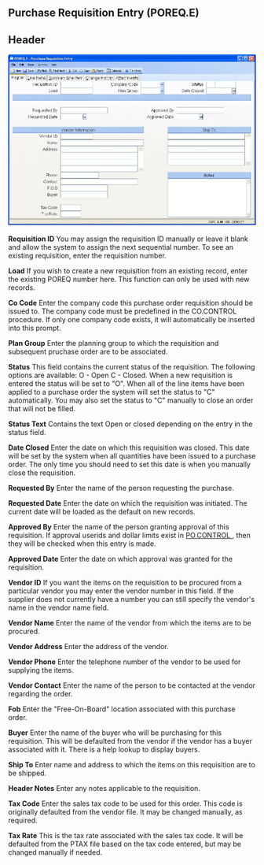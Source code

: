 ##  Purchase Requisition Entry (POREQ.E)

<PageHeader />

##  Header

![](./POREQ-E-1.jpg)

**Requisition ID** You may assign the requisition ID manually or leave it
blank and allow the system to assign the next sequential number. To see an
existing requisition, enter the requisition number.  
  
**Load** If you wish to create a new requisition from an existing record,
enter the existing POREQ number here. This function can only be used with new
records.  
  
**Co Code** Enter the company code this purchase order requisition should be
issued to. The company code must be predefined in the CO.CONTROL procedure. If
only one company code exists, it will automatically be inserted into this
prompt.  
  
**Plan Group** Enter the planning group to which the requisition and
subsequent pruchase order are to be associated.  
  
**Status** This field contains the current status of the requisition. The
following options are available: O - Open C - Closed. When a new requisition
is entered the status will be set to "O". When all of the line items have been
applied to a purchase order the system will set the status to "C"
automatically. You may also set the status to "C" manually to close an order
that will not be filled.  
  
**Status Text** Contains the text Open or closed depending on the entry in the
status field.  
  
**Date Closed** Enter the date on which this requisition was closed. This date
will be set by the system when all quantities have been issued to a purchase
order. The only time you should need to set this date is when you manually
close the requisition.  
  
**Requested By** Enter the name of the person requesting the purchase.  
  
**Requested Date** Enter the date on which the requisition was initiated. The
current date will be loaded as the default on new records.  
  
**Approved By** Enter the name of the person granting approval of this requisition. If approval userids and dollar limits exist in [ PO.CONTROL ](../../PO-CONTROL/README.md) , then they will be checked when this entry is made.   
  
**Approved Date** Enter the date on which approval was granted for the
requisition.  
  
**Vendor ID** If you want the items on the requisition to be procured from a
particular vendor you may enter the vendor number in this field. If the
supplier does not currently have a number you can still specify the vendor's
name in the vendor name field.  
  
**Vendor Name** Enter the name of the vendor from which the items are to be
procured.  
  
**Vendor Address** Enter the address of the vendor.  
  
**Vendor Phone** Enter the telephone number of the vendor to be used for
supplying the items.  
  
**Vendor Contact** Enter the name of the person to be contacted at the vendor
regarding the order.  
  
**Fob** Enter the "Free-On-Board" location associated with this purchase
order.  
  
**Buyer** Enter the name of the buyer who will be purchasing for this
requisition. This will be defaulted from the vendor if the vendor has a buyer
associated with it. There is a help lookup to display buyers.  
  
**Ship To** Enter name and address to which the items on this requisition are
to be shipped.  
  
**Header Notes** Enter any notes applicable to the requisition.  
  
**Tax Code** Enter the sales tax code to be used for this order. This code is
originally defaulted from the vendor file. It may be changed manually, as
required.  
  
**Tax Rate** This is the tax rate associated with the sales tax code. It will
be defaulted from the PTAX file based on the tax code entered, but may be
changed manually if needed.  
  
  
<badge text= "Version 8.10.57" vertical="middle" />

<PageFooter />
